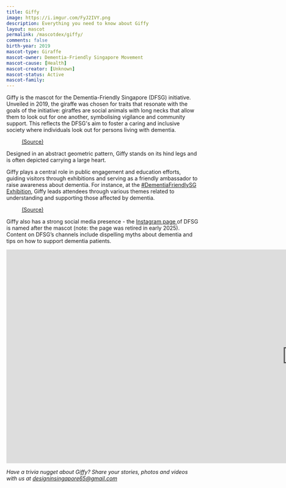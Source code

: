 ```yaml
---
title: Giffy
image: https://i.imgur.com/FyJ2IVY.png
description: Everything you need to know about Giffy
layout: mascot
permalink: /mascotdex/giffy/
comments: false
birth-year: 2019
mascot-type: Giraffe
mascot-owner: Dementia-Friendly Singapore Movement
mascot-cause: [Health]
mascot-creator: [Unknown]
mascot-status: Active
mascot-family: 
---
```


Giffy is the mascot for the Dementia-Friendly Singapore (DFSG) initiative. Unveiled in 2019, the giraffe was chosen for traits that resonate with the goals of the initiative: giraffes are social animals with long necks that allow them to look out for one another, symbolising vigilance and community support. This reflects the DFSG's aim to foster a caring and inclusive society where individuals look out for persons living with dementia. 

<figure>
<img src="https://i.imgur.com/zhdsjQj.png" alt="">
<figcaption><a href="https://www.dementiahub.sg/dfsg-movement/ 
" target="_blank">(Source)</a></figcaption>
</figure>

Designed in an abstract geometric pattern, Giffy stands on its hind legs and is often depicted carrying a large heart. 

Giffy plays a central role in public engagement and education efforts, guiding visitors through exhibitions and serving as a friendly ambassador to raise awareness about dementia. For instance, at the <a href="https://www.facebook.com/story.php/?story_fbid=671418318488401&id=100068607152241&_rdr" target="_blank">#DementiaFriendlySG Exhibition</a>, Giffy leads attendees through various themes related to understanding and supporting those affected by dementia. 

<figure>
<img src="https://i.imgur.com/JkfTEGD.jpg" alt="">
<figcaption><a href="https://www.facebook.com/photo/?fbid=671414741822092&set=a.548013557495545" target="_blank">(Source)</a></figcaption>
</figure>

Giffy also has a strong social media presence - the <a href="https://www.instagram.com/heygiffy/" target="_blank">Instagram page </a> of DFSG is named after the mascot (note: the page was retired in early 2025). Content on DFSG’s channels include dispelling myths about dementia and tips on how to support dementia patients. 

<div class="video-responsive"><iframe width="1524" height="560" src="https://www.youtube.com/embed/60ZCc7XxdTI" title="#DementiaFriendlySG: Facing Dementia in Singapore" frameborder="0" allow="accelerometer; autoplay; clipboard-write; encrypted-media; gyroscope; picture-in-picture; web-share" referrerpolicy="strict-origin-when-cross-origin" allowfullscreen></iframe> </div>

<i>Have a trivia nugget about Giffy? Share your stories, photos and videos with us at designinsingapore65@gmail.com</i>
